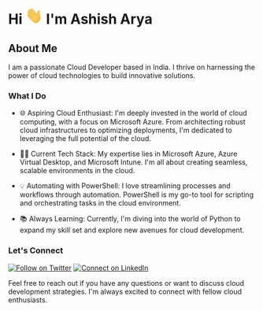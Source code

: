 # Hi <a href="Hi"><img src="https://raw.githubusercontent.com/ashisharya65/ashisharya65/main/Hi.gif" height="35" width="35" ></a> I'm Ashish Arya

## About Me

I am a passionate Cloud Developer based in India. I thrive on harnessing the power of cloud technologies to build innovative solutions.

### What I Do

- 🌐 Aspiring Cloud Enthusiast: I'm deeply invested in the world of cloud computing, with a focus on Microsoft Azure. From architecting robust cloud infrastructures to optimizing deployments, I'm dedicated to leveraging the full potential of the cloud.

- 👨‍💻 Current Tech Stack: My expertise lies in Microsoft Azure, Azure Virtual Desktop, and Microsoft Intune. I'm all about creating seamless, scalable environments in the cloud.

- 💡 Automating with PowerShell: I love streamlining processes and workflows through automation. PowerShell is my go-to tool for scripting and orchestrating tasks in the cloud environment.

- 📚 Always Learning: Currently, I'm diving into the world of Python to expand my skill set and explore new avenues for cloud development.

### Let's Connect
  
[![Follow on Twitter](https://img.shields.io/badge/Follow-%231DA1F2?style=for-the-badge&logo=twitter&logoColor=white)](https://twitter.com/ashisharya65)
[![Connect on LinkedIn](https://img.shields.io/badge/connect-%230077B5.svg?&style=for-the-badge&logo=linkedin)](https://www.linkedin.com/in/ashisharya65/)

Feel free to reach out if you have any questions or want to discuss cloud development strategies. I'm always excited to connect with fellow cloud enthusiasts.
